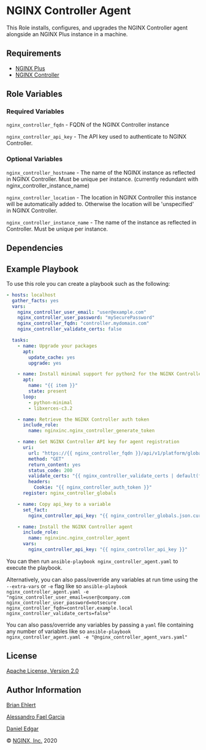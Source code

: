 NGINX Controller Agent
======================

This Role installs, configures, and upgrades the NGINX Controller agent alongside an NGINX Plus instance in a machine.

Requirements
------------

*   [NGINX Plus](https://www.nginx.com/products/nginx/)
*   [NGINX Controller](https://www.nginx.com/products/nginx-controller/)

Role Variables
--------------

### Required Variables

`nginx_controller_fqdn` - FQDN of the NGINX Controller instance

`nginx_controller_api_key` - The API key used to authenticate to NGINX Controller.

### Optional Variables

`nginx_controller_hostname` - The name of the NGINX instance as reflected in NGINX Controller. Must be unique per instance.  (currently redundant with nginx_controller_instance_name)

`nginx_controller_location` - The location in NGINX Controller this instance will be automatically added to. Otherwise the location will be 'unspecified' in NGINX Controller.

`nginx_controller_instance_name` - The name of the instance as reflected in Controller. Must be unique per instance.

Dependencies
------------

Example Playbook
----------------

To use this role you can create a playbook such as the following:

```yaml
- hosts: localhost
  gather_facts: yes
  vars:
    nginx_controller_user_email: "user@example.com"
    nginx_controller_user_password: "mySecurePassword"
    nginx_controller_fqdn: "controller.mydomain.com"
    nginx_controller_validate_certs: false

  tasks:
    - name: Upgrade your packages
      apt:
        update_cache: yes
        upgrade: yes

    - name: Install minimal support for python2 for the NGINX Controller agent install script
      apt:
        name: "{{ item }}"
        state: present
      loop:
        - python-minimal
        - libxerces-c3.2

    - name: Retrieve the NGINX Controller auth token
      include_role:
        name: nginxinc.nginx_controller_generate_token

    - name: Get NGINX Controller API key for agent registration
      uri:
        url: "https://{{ nginx_controller_fqdn }}/api/v1/platform/global"
        method: "GET"
        return_content: yes
        status_code: 200
        validate_certs: "{{ nginx_controller_validate_certs | default(false) }}"
        headers:
          Cookie: "{{ nginx_controller_auth_token }}"
      register: nginx_controller_globals

    - name: Copy api_key to a variable
      set_fact:
        nginx_controller_api_key: "{{ nginx_controller_globals.json.currentStatus.agentSettings.apiKey }}"

    - name: Install the NGINX Controller agent
      include_role:
        name: nginxinc.nginx_controller_agent
      vars:
        nginx_controller_api_key: "{{ nginx_controller_api_key }}"
```

You can then run `ansible-playbook nginx_controller_agent.yaml` to execute the playbook.

Alternatively, you can also pass/override any variables at run time using the `--extra-vars` or `-e` flag like so `ansible-playbook nginx_controller_agent.yaml -e "nginx_controller_user_email=user@company.com nginx_controller_user_password=notsecure nginx_controller_fqdn=controller.example.local nginx_controller_validate_certs=false"`

You can also pass/override any variables by passing a `yaml` file containing any number of variables like so `ansible-playbook nginx_controller_agent.yaml -e "@nginx_controller_agent_vars.yaml"`

License
-------

[Apache License, Version 2.0](./LICENSE)

Author Information
------------------

[Brian Ehlert](https://github.com/brianehlert)

[Alessandro Fael Garcia](https://github.com/alessfg)

[Daniel Edgar](https://github.com/aknot242)

&copy; [NGINX, Inc.](https://www.nginx.com/) 2020
